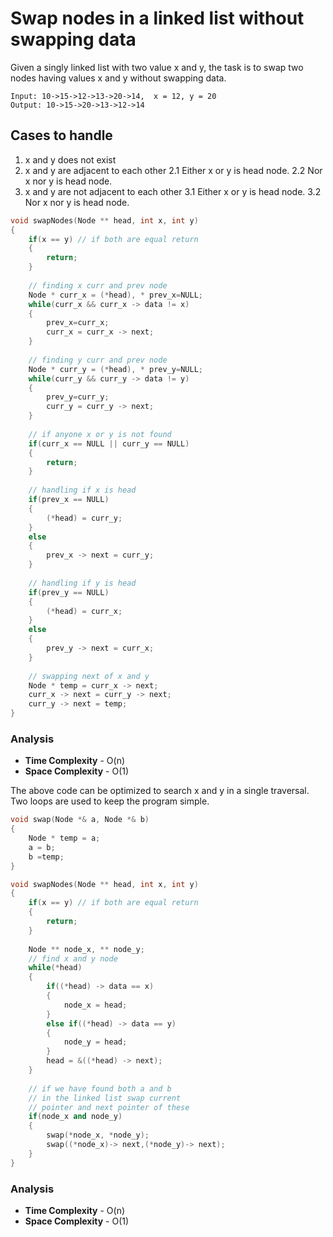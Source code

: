 # Swap nodes in a linked list without swapping data

Given a singly linked list with two value x and y, the task is to swap two nodes having values x and y without swapping data.

```
Input: 10->15->12->13->20->14,  x = 12, y = 20
Output: 10->15->20->13->12->14
```

## Cases to handle
1. x and y does not exist
2. x and y are adjacent to each other
    2.1 Either x or y is head node.
    2.2 Nor x nor y is head node.
3. x and y are not adjacent to each other
    3.1 Either x or y is head node.
    3.2 Nor x nor y is head node.

```cpp
void swapNodes(Node ** head, int x, int y)
{
    if(x == y) // if both are equal return 
    {
        return;
    }
    
    // finding x curr and prev node
    Node * curr_x = (*head), * prev_x=NULL;
    while(curr_x && curr_x -> data != x)
    {
        prev_x=curr_x;
        curr_x = curr_x -> next;
    }
    
    // finding y curr and prev node
    Node * curr_y = (*head), * prev_y=NULL;
    while(curr_y && curr_y -> data != y)
    {
        prev_y=curr_y;
        curr_y = curr_y -> next;
    }
    
    // if anyone x or y is not found
    if(curr_x == NULL || curr_y == NULL)
    {
        return;
    }
    
    // handling if x is head
    if(prev_x == NULL)
    {
        (*head) = curr_y;
    }
    else
    {
        prev_x -> next = curr_y;
    }
    
    // handling if y is head
    if(prev_y == NULL)
    {
        (*head) = curr_x;
    }
    else
    {
        prev_y -> next = curr_x;
    }
    
    // swapping next of x and y
    Node * temp = curr_x -> next;
    curr_x -> next = curr_y -> next;
    curr_y -> next = temp;
}
```

### Analysis
- **Time Complexity** - O(n)
- **Space Complexity** - O(1)

The above code can be optimized to search x and y in a single traversal. Two loops are used to keep the program simple.

```cpp
void swap(Node *& a, Node *& b)
{
    Node * temp = a;
    a = b;
    b =temp;
}

void swapNodes(Node ** head, int x, int y)
{
    if(x == y) // if both are equal return 
    {
        return;
    }
    
    Node ** node_x, ** node_y;
    // find x and y node
    while(*head)
    {
        if((*head) -> data == x)
        {
            node_x = head;
        }
        else if((*head) -> data == y)
        {
            node_y = head;
        }
        head = &((*head) -> next);
    }
    
    // if we have found both a and b
    // in the linked list swap current
    // pointer and next pointer of these
    if(node_x and node_y)
    {
        swap(*node_x, *node_y);
        swap((*node_x)-> next,(*node_y)-> next);
    }
}
```
### Analysis
- **Time Complexity** - O(n)
- **Space Complexity** - O(1)